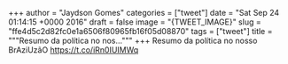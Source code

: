 
+++
author = "Jaydson Gomes"
categories = ["tweet"]
date = "Sat Sep 24 01:14:15 +0000 2016"
draft = false
image = "{TWEET_IMAGE}"
slug = "ffe4d5c2d82fc0e1a6506f80965fb16f05d08870"
tags = ["tweet"]
title = """Resumo da política no nos..."""
+++
Resumo da política no nosso BrAziUzãO https://t.co/iRn0IUIMWq

